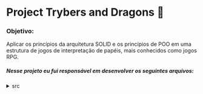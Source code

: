 # Project Trybers and Dragons 🐉

### Objetivo:
Aplicar os princípios da arquitetura SOLID e os princípios de POO em uma estrutura de jogos de interpretação de papéis, mais conhecidos como jogos RPG.

##### Nesse projeto eu fui responsável em desenvolver os seguintes arquivos:

<details><summary>src</summary>
<p>

`/Archetypes`

`/Battle`

`/Fighter`

`/Races`

`Character.ts`

`Energy.ts`

`Utils.ts`
</p>
</details>
